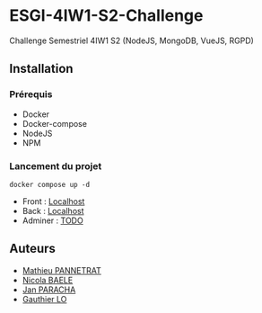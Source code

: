 # ESGI-4IW1-S2-Challenge
Challenge Semestriel 4IW1 S2 (NodeJS, MongoDB, VueJS, RGPD)

## Installation

### Prérequis

- Docker
- Docker-compose
- NodeJS
- NPM

### Lancement du projet
```shell
docker compose up -d
```
- Front : [Localhost](http://localhost:5173)
- Back : [Localhost](http://localhost:8000)
- Adminer : [TODO](https://youtu.be/dQw4w9WgXcQ?si=-KctTd90xUR--kht)


## Auteurs

- [Mathieu PANNETRAT](https://github.com/mathieuPvss)
- [Nicola BAELE](https://github.com/NicolasBAELE)
- [Jan PARACHA](https://github.com/janparacha)
- [Gauthier LO](https://github.com/UaltarH)
